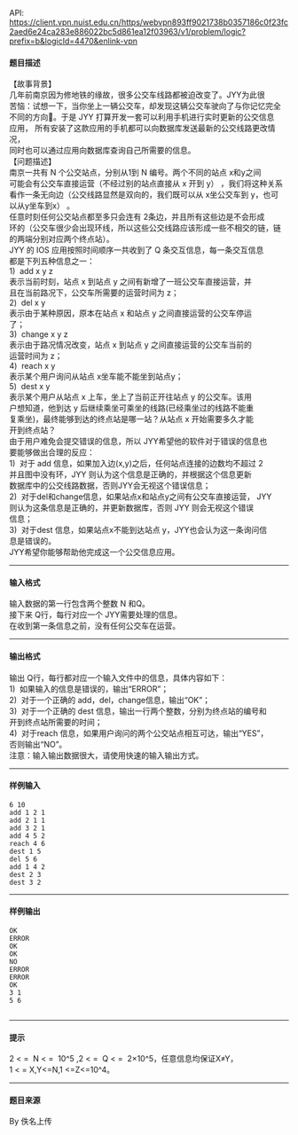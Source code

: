 API: https://client.vpn.nuist.edu.cn/https/webvpn893ff9021738b0357186c0f23fc2aed6e24ca283e886022bc5d861ea12f03963/v1/problem/logic?prefix=b&logicId=4470&enlink-vpn

#### 题目描述

【故事背景】  
几年前南京因为修地铁的缘故，很多公交车线路都被迫改变了。JYY为此很  
苦恼：试想一下，当你坐上一辆公交车，却发现这辆公交车驶向了与你记忆完全  
不同的方向。于是 JYY 打算开发一套可以利用手机进行实时更新的公交信息  
应用， 所有安装了这款应用的手机都可以向数据库发送最新的公交线路更改情况，  
同时也可以通过应用向数据库查询自己所需要的信息。  
【问题描述】  
南京一共有 N 个公交站点，分别从1到 N 编号。两个不同的站点 x和y之间  
可能会有公交车直接运营（不经过别的站点直接从 x 开到 y） ，我们将这种关系  
看作一条无向边（公交线路显然是双向的，我们既可以从 x坐公交车到 y，也可  
以从y坐车到x） 。  
任意时刻任何公交站点都至多只会连有 2条边，并且所有这些边是不会形成  
环的（公交车很少会出现环线，所以这些公交线路应该形成一些不相交的链，链  
的两端分别对应两个终点站）。  
JYY 的 IOS 应用按照时间顺序一共收到了 Q 条交互信息，每一条交互信息  
都是下列五种信息之一：  
1)  add x y z  
表示当前时刻，站点 x 到站点 y 之间有新增了一班公交车直接运营，并  
且在当前路况下，公交车所需要的运营时间为 z；  
2)  del x y  
表示由于某种原因，原本在站点 x 和站点 y 之间直接运营的公交车停运  
了；  
3)  change x y z  
表示由于路况情况改变，站点 x 到站点 y 之间直接运营的公交车当前的  
运营时间为 z；  
4)  reach x y  
表示某个用户询问从站点 x坐车能不能坐到站点y；  
5)  dest x y  
表示某个用户从站点 x 上车，坐上了当前正开往站点 y 的公交车。该用  
户想知道，他到达 y 后继续乘坐可乘坐的线路(已经乘坐过的线路不能重  
复乘坐)，最终能够到达的终点站是哪一站？从站点 x 开始需要多久才能  
开到终点站？  
由于用户难免会提交错误的信息，所以 JYY希望他的软件对于错误的信息也  
要能够做出合理的反应：  
1)  对于 add 信息，如果加入边(x,y)之后，任何站点连接的边数均不超过 2  
并且图中没有环，JYY 则认为这个信息是正确的，并根据这个信息更新  
数据库中的公交线路数据，否则JYY会无视这个错误信息；  
2)  对于del和change信息，如果站点x和站点y之间有公交车直接运营， JYY  
则认为这条信息是正确的，并更新数据库，否则 JYY 则会无视这个错误  
信息；  
3)  对于dest 信息，如果站点x不能到达站点 y，JYY也会认为这一条询问信  
息是错误的。  
JYY希望你能够帮助他完成这一个公交信息应用。

---

#### 输入格式

输入数据的第一行包含两个整数 N 和Q。  
接下来 Q行，每行对应一个 JYY需要处理的信息。  
在收到第一条信息之前，没有任何公交车在运营。

---

#### 输出格式

输出 Q行，每行都对应一个输入文件中的信息，具体内容如下：  
1)  如果输入的信息是错误的，输出“ERROR”；  
2)  对于一个正确的 add，del，change信息，输出“OK”；  
3)  对于一个正确的 dest 信息，输出一行两个整数，分别为终点站的编号和  
开到终点站所需要的时间；  
4)  对于reach 信息，如果用户询问的两个公交站点相互可达，输出“YES”，  
否则输出“NO”。  
注意：输入输出数据很大，请使用快速的输入输出方式。

---

#### 样例输入
```
6 10
add 1 2 1
add 2 1 1
add 3 2 1
add 4 5 2
reach 4 6
dest 1 5
del 5 6
add 1 4 2
dest 2 3
dest 3 2
```

---

#### 样例输出
```
OK
ERROR
OK
OK
NO
ERROR
ERROR
OK
3 1
5 6
 
```

---

#### 提示

2 < =  N < =  10^5 ,2 < =  Q < =  2×10^5，任意信息均保证X≠Y，  
1 < = X,Y<=N,1 <=Z<=10^4。

---

#### 题目来源

By 佚名上传